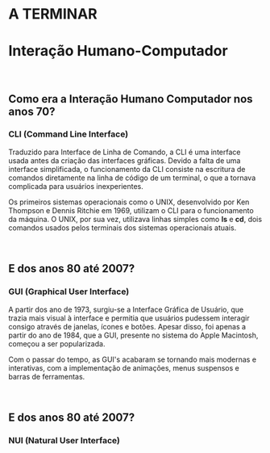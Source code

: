<h1>A TERMINAR</h1>

<h1>Interação Humano-Computador</h1>

<br>

<h2>Como era a Interação Humano Computador nos anos 70?</h2>


<h3>CLI (Command Line Interface)</h3>

<p>Traduzido para Interface de Linha de Comando, a CLI é uma interface usada antes da criação das interfaces gráficas. 
Devido a falta de uma interface simplificada, o funcionamento da CLI consiste na escritura de comandos diretamente na linha de código de um terminal, o que a tornava complicada para usuários inexperientes.</p>

<p>Os primeiros sistemas operacionais como o UNIX, desenvolvido por Ken Thompson e Dennis Ritchie em 1969, utilizam o CLI para o funcionamento da máquina.
O UNIX, por sua vez, utilizava linhas simples como <b>ls</b> e <b>cd</b>, dois comandos usados pelos terminais dos sistemas operacionais atuais.</p>

<br>

<h2>E dos anos 80 até 2007?</h2>


<h3>GUI (Graphical User Interface)</h3>

<p>A partir dos ano de 1973, surgiu-se a Interface Gráfica de Usuário, que trazia mais visual à interface e permitia que usuários pudessem interagir consigo através de
janelas, ícones e botões. Apesar disso, foi apenas a partir do ano de 1984, que a GUI, presente no sistema do Apple Macintosh, começou a ser popularizada.</p>

<p>Com o passar do tempo, as GUI's acabaram se tornando mais modernas e interativas, com a implementação de animações, menus suspensos e barras de ferramentas.</p>

<br>

<h2>E dos anos 80 até 2007?</h2>


<h3>NUI (Natural User Interface)</h3>

<p></p>
